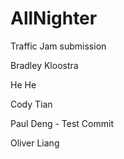 # AllNighter

Traffic Jam submission

Bradley Kloostra

He He

Cody Tian

Paul Deng - Test Commit

Oliver Liang
